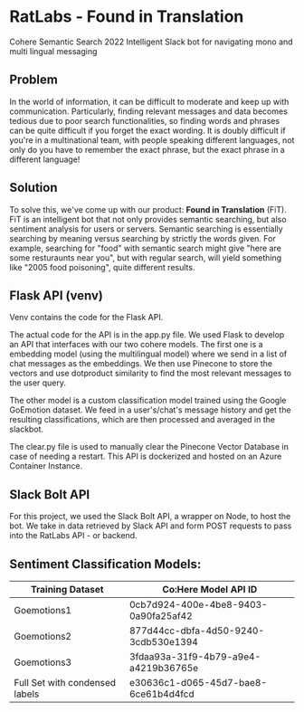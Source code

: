 # RatLabs - Found in Translation
Cohere Semantic Search 2022
Intelligent Slack bot for navigating mono and multi lingual messaging

## Problem
In the world of information, it can be difficult to moderate and keep up with communication. Particularly, finding relevant messages and data becomes tedious due to poor search functionalities, so finding words and phrases can be quite difficult if you forget the exact wording. It is doubly difficult if you're in a multinational team, with people speaking different languages, not only do you have to remember the exact phrase, but the exact phrase in a different language!

## Solution
To solve this, we've come up with our product: **Found in Translation** (FiT). FiT is an intelligent bot that not only provides semantic searching, but also sentiment analysis for users or servers. Semantic searching is essentially searching by meaning versus searching by strictly the words given. For example, searching for "food" with semantic search might give "here are some resturaunts near you", but with regular search, will yield something like "2005 food poisoning", quite different results.


## Flask API (venv)
Venv contains the code for the Flask API.

The actual code for the API is in the app.py file. We used Flask to develop an API that interfaces with our two cohere models. The first one is a embedding model (using the multilingual model) where we send in a list of chat messages as the embeddings. We then use Pinecone to store the vectors and use dotproduct similarity to find the most relevant messages to the user query.

The other model is a custom classification model trained using the Google GoEmotion dataset. We feed in a user's/chat's message history and get the resulting classifications, which are then processed and averaged in the slackbot. 

The clear.py file is used to manually clear the Pinecone Vector Database in case of needing a restart.
This API is dockerized and hosted on an Azure Container Instance.

## Slack Bolt API
For this project, we used the Slack Bolt API, a wrapper on Node, to host the bot. We take in data retrieved by Slack API and form POST requests to pass into the RatLabs API - or backend. 

## Sentiment Classification Models:

| Training Dataset | Co:Here Model API ID |
| ------------- | ------------- |
| Goemotions1 | 0cb7d924-400e-4be8-9403-0a90fa25af42 |
| Goemotions2 | 877d44cc-dbfa-4d50-9240-3cdb530e1394 |
| Goemotions3 | 3fdaa93a-31f9-4b79-a9e4-a4219b36765e |
| Full Set with condensed labels | e30636c1-d065-45d7-bae8-6ce61b4d4fcd |
